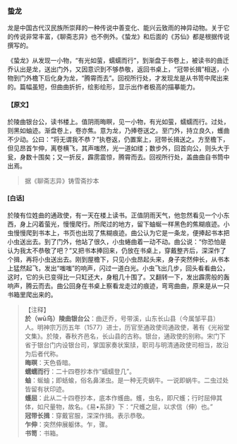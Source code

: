 <script type="text/javascript">
    var head = document.getElementsByTagName('head')[0];
    cssURL = '/public/liao.css';
    linkTag = document.createElement('link');
    linkTag.href = cssURL;
    linkTag.setAttribute('type','text/css');
    linkTag.setAttribute('rel','stylesheet');
    head.appendChild(linkTag);
</script>
### 蛰龙

龙是中国古代汉民族所崇拜的一种传说中善变化、能兴云致雨的神异动物。关于它的传说非常丰富，《聊斋志异》也不例外。《蛰龙》和后面的《苏仙》都是根据传说撰写的。

《蛰龙》从发现一小物，“有光如萤，蠕蠕而行”，到渐盘于书卷上，被读书的曲迁乔认出是龙，送出门外，又因意识到不够恭敬，返回书桌上，“冠带长揖”相送，小物到门外檐下后化身为龙，“腾霄而去”。回视所行处，才发现龙是从书笥中爬出来的。篇幅虽短，但曲曲折折，绘影绘形，显示出作者极高的描摹能力。

#### 【原文】
<section>
於陵曲银台公，读书楼上。值阴雨晦瞑，见一小物，有光如萤，蠕蠕而行。过处，则黑如蚰迹。渐盘卷上，卷亦焦。意为龙，乃捧卷送之。至门外，持立良久，蠖曲不少动。公曰：“将无谓我不恭？”执卷返，仍置案上，冠带长揖送之。方至檐下，但见昂首乍伸，离卷横飞，其声嗤然，光一道如缕；数步外，回首向公，则头大于瓮，身数十围矣；又一折反，霹雳震惊，腾霄而去。回视所行处，盖曲曲自书筒中出焉。

</section>

> 据《聊斋志异》铸雪斋抄本

#### [白话]
<aside>

於陵有位姓曲的通政使，有一天在楼上读书。正值阴雨天气，他忽然看见一个小东西，身上闪着萤光，慢慢爬行。所爬过的地方，留下蚰蜒一样黑色的焦糊痕迹。小虫慢慢爬到书本上，书页也出现了焦糊痕迹。曲公认为它是一条龙，便捧起书本把小虫送出去。到了门外，他站了很久，小虫蜷曲着一动不动。曲公说：“你恐怕是认为我太不恭敬了吧？”又把书本捧回来，仍放在书桌上，穿戴整齐后，深深作了个揖，再将小虫送出去。刚到屋檐下，只见小虫昂起头来，身子突然伸长，从书本上猛然起飞，发出“嗤嗤”的响声，闪过一道白光。小虫飞出几步，回头看看曲公，这时，它的头已变得比一只缸还大，身粗几十围了。又翻转一下，发出霹雳般的轰响声，腾云而去。曲公回身在书桌上察看龙走过的痕迹，弯弯曲曲，原来是从一只书箱里爬出来的。

</aside>

> 【注释】  
<b>於（wū乌）陵曲银台公</b>：曲迂乔，号带溪，山东长山县（今属邹平县）人。明神宗万历五年（1577）进士，历官至通政使司通政使，著有《光裕堂文集》。於陵，春秋齐邑名，长山县的古称。银台，通政使的别称。宋门下省于银台门内设银台司，掌国家奏状案牍，职司与明清通政使司相当，故沿为后者代称。  
<b>晦暝</b>：天色昏暗。  
<b>蠕蠕而行</b>：二十四卷抄本作“蠕蠕登几”。  
<b>蚰</b>：蜒蚰；即蛞蝓，俗名鼻涕虫。是一种无壳蜗牛。一说即蜗牛。二虫过处皆留有状印迹。  
<b>蠖屈</b>：此从二十四卷抄本，底本作蠖曲。蠖，虫名，即尺蠖；行时屈伸其体，如尺量物，故名。《易•系辞》下：“尺蠖之屈，以求信（伸）也。”  
<b>冠带长揖</b>：穿戴官服，深深作揖。表示恭敬。  
<b>乍伸</b>：突然伸展躯体。乍，骤。  
<b>书笥</b>：书箱。  

